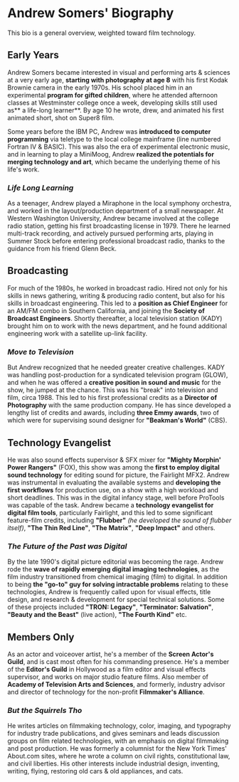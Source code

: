 # Andrew Somers' Biography
This bio is a general overview, weighted toward film technology.

## Early Years
Andrew Somers became interested in visual and performing arts & sciences at a very early age, **starting with photography at age 8** with his first Kodak Brownie camera in the early 1970s. His school placed him in an experimental **program for gifted children**, where he attended afternoon classes at Westminster college once a week, developing skills still used as** a life-long learner**. By age 10 he wrote, drew, and animated his first animated short, shot on Super8 film.

Some years before the IBM PC, Andrew was **introduced to computer programming** via teletype to the local college mainframe (line numbered Fortran IV & BASIC). This was also the era of experimental electronic music, and in learning to play a MiniMoog, Andrew **realized the potentials for merging technology and art**, which became the underlying theme of his life's work.

### _Life Long Learning_
As a teenager, Andrew played a Miraphone in the local symphony orchestra, and worked in the layout/production department of a small newspaper. At Western Washington University, Andrew became involved at the college radio station, getting his first broadcasting license in 1979. There he learned multi-track recording, and actively pursued performing arts, playing in Summer Stock before entering professional broadcast radio, thanks to the guidance from his friend Glenn Beck.

## Broadcasting
For much of the 1980s, he worked in broadcast radio. Hired not only for his skills in news gathering, writing & producing radio content, but also for his skills in broadcast engineering. This led to a **position as Chief Engineer** for an AM/FM combo in Southern California, and joining the **Society of Broadcast Engineers**. Shortly thereafter, a local television station (KADY) brought him on to work with the news department, and he found additional engineering work with a satellite up-link facility.

### _Move to Television_
But Andrew recognized that he needed greater creative challenges. KADY was handling post-production for a syndicated television program (GLOW), and when he was offered a **creative position in sound and music** for the show, he jumped at the chance. This was his "break" into television and film, circa 1988. This led to his first professional credits as a **Director of Photography** with the same production company. He has since developed a lengthy list of credits and awards, including **three Emmy awards**, two of which were for supervising sound designer for **"Beakman's World"** (CBS).

## Technology Evangelist
He was also sound effects supervisor & SFX mixer for **"Mighty Morphin' Power Rangers"** (FOX), this show was among the **first to employ digital sound technology** for editing sound for picture, the Fairlight MFX2. Andrew was instrumental in evaluating the available systems and **developing the first workflows** for production use, on a show with a high workload and short deadlines. This was in the digital infancy stage, well before ProTools was capable of the task. Andrew became a **technology evangelist for digital film tools**, particularly Fairlight, and this led to some significant feature-film credits, including **"Flubber"** _(he developed the sound of flubber itself)_, **"The Thin Red Line"**, **"The Matrix"**, **"Deep Impact"** and others.

### _The Future of the Past was Digital_
By the late 1990's digital picture editorial was becoming the rage. Andrew rode the **wave of rapidly emerging digital imaging technologies**, as the film industry transitioned from chemical imaging (film) to digital. In addition to being **the "go-to" guy for solving intractable problems** relating to these technologies, Andrew is frequently called upon for visual effects, title design, and research & development for special technical solutions. Some of these projects included **"TRON: Legacy"**, **"Terminator: Salvation"**, **"Beauty and the Beast"** (live action), **"The Fourth Kind"** etc.

## Members Only
As an actor and voiceover artist, he's a member of the **Screen Actor's Guild**, and is cast most often for his commanding presence. He's a member of the **Editor's Guild** in Hollywood as a film editor and visual effects supervisor, and works on major studio feature films. Also member of **Academy of Television Arts and Sciences**, and formerly, industry advisor and director of technology for the non-profit **Filmmaker's Alliance**.

### _But the Squirrels Tho_
He writes articles on filmmaking technology, color, imaging, and typography for industry trade publications, and gives seminars and leads discussion groups on film related technologies, with an emphasis on digital filmmaking and post production. He was formerly a columnist for the New York Times' About.com sites, where he wrote a column on civil rights, constitutional law, and civil liberties. His other interests include industrial design, inventing, writing, flying, restoring old cars & old appliances, and cats.
